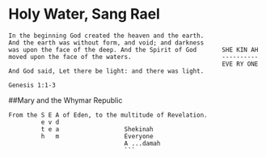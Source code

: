 # Holy Water, Sang Rael

```
In the beginning God created the heaven and the earth.
And the earth was without form, and void; and darkness 
was upon the face of the deep. And the Spirit of God       SHE KIN AH   
moved upon the face of the waters.                         ----------
                                                           EVE RY ONE
And God said, Let there be light: and there was light.

Genesis 1:1-3
```

##Mary and the Whymar Republic
```
From the S E A of Eden, to the multitude of Revelation.
         e v d                 
         t e a                  Shekinah
         h   m                  Everyone
                                A ...damah
                                ```
                                
